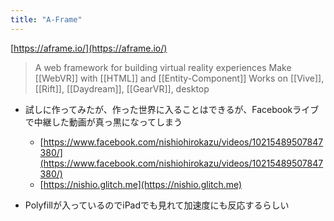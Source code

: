 ```yaml
---
title: "A-Frame"
---
```


[https://aframe.io/](https://aframe.io/)
> A web framework for building virtual reality experiences
>  Make [[WebVR]] with [[HTML]] and [[Entity-Component]]
>  Works on [[Vive]], [[Rift]], [[Daydream]], [[GearVR]], desktop

- 試しに作ってみたが、作った世界に入ることはできるが、Facebookライブで中継した動画が真っ黒になってしまう
    - [https://www.facebook.com/nishiohirokazu/videos/10215489507847380/](https://www.facebook.com/nishiohirokazu/videos/10215489507847380/)
    - [https://nishio.glitch.me](https://nishio.glitch.me)

- Polyfillが入っているのでiPadでも見れて加速度にも反応するらしい
